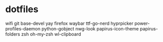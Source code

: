 # dotfiles
wifi
git
base-devel
yay
firefox
waybar
ttf-go-nerd
hyprpicker
power-profiles-daemon
python-gobject
nwg-look
papirus-icon-theme
papirus-folders
zsh
oh-my-zsh
wl-clipboard
